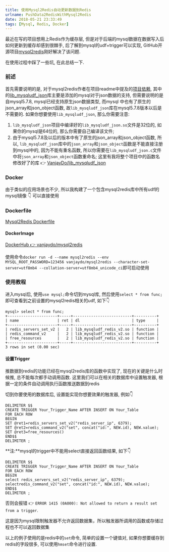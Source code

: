 ```yaml
---
title: 使用Mysql2Redis自动更新数据到Redis
urlname: PushData2RedisWithMysql2Redis
date: 2018-05-21 23:33:49
tags: [Mysql, Redis, Docker]
---
```


最近在写的项目想用上Redis作为缓存层, 但是对于后端的mysql数据在数据写入后如何更新到缓存却感到很棘手, 后了解到mysql的udf+trigger可以实现, GitHub开源项目[mysql2redis](https://github.com/dawnbreaks/mysql2redis)刚好解决了该问题.

在使用过程中踩了一些坑, 在此总结一下.

<!-- more -->

### 前述
首先需要说明的是, 对于mysql2redis作者在项目readme中提及的[项目依赖](https://github.com/dawnbreaks/mysql2redis#dependencies), 其中的[lib_mysqludf_json](https://github.com/mysqludf/lib_mysqludf_json)库主要是添加的mysql对于json数据的支持, 但需要说明的是自mysql5.7.8, mysql已经支持原生json数据类型, 而mysql 中也有了原生的json_array和json_object函数, 故`lib_mysqludf_json`库在mysql5.7.8版本以后是不需要的. 如果你想要使用`lib_mysqludf_json`, 那么你需要注意: 

1. `lib_mysqludf_json`项目中编译好的`lib_mysqludf_json.so`文件是32位的, 如果你的mysql是64位的, 那么你需要自己编译该文件; 
2. 由于mysql5.7.8及以后的版本中有了原生的json_array和json_object函数, 所以, `lib_mysqludf_json`库中的`json_array`和`json_object`函数是不能直接注册到mysql中的, 因为不能有重名函数, 所以你需要在`lib_mysqludf_json.c`文件中将`json_array`和`json_object`函数重命名; 
这里有我将整个项目中的函数名修改好了的库 👉 [VanjayDo/lib_mysqludf_json](https://github.com/VanjayDo/lib_mysqludf_json)

### Docker
由于类似的应用场景也不少, 所以我构建了一个包含mysql2redis库中所有udf的mysql镜像 👇 可以直接使用

### Dockerfile
[Mysql2Redis Dockerfile](https://github.com/VanjayDo/store/blob/master/docker-MysqlWithMysql2Redis/Dockerfile)

#### DockerImage
[DockerHub 👉 vanjaydo/mysql2redis](https://hub.docker.com/r/vanjaydo/mysql2redis/)

使用命令`docker run -d --name mysql2redis --env MYSQL_ROOT_PASSWORD=123456 vanjaydo/mysql2redis --character-set-server=utf8mb4 --collation-server=utf8mb4_unicode_ci`即可启动使用

### 使用教程
进入mysql后, 使用`use mysql;`命令切到mysql库, 然后使用`select * from func;`即可查看到之前设置的mysql2redis相关的udf, 如下👇

```
mysql> select * from func;
+----------------------+-----+--------------------------+----------+
| name                 | ret | dl                       | type     |
+----------------------+-----+--------------------------+----------+
| redis_servers_set_v2 |   2 | lib_mysqludf_redis_v2.so | function |
| redis_command_v2     |   2 | lib_mysqludf_redis_v2.so | function |
| free_resources       |   2 | lib_mysqludf_redis_v2.so | function |
+----------------------+-----+--------------------------+----------+
3 rows in set (0.00 sec)
```

#### 设置Trigger
推数据到redis的功能已经在mysql2redis库的函数中实现了, 现在的关键是什么时候推, 总不能每次都手动调用函数. 这里我们可以在相关的数据库中设置触发器, 根据一定的条件自动调用执行函数推送数据到redis

切到你要使用的数据库后, 设置能实现你想要效果的触发器, 例如👇

```
DELIMITER $$
CREATE TRIGGER Your_Trigger_Name AFTER INSERT ON Your_Table
FOR EACH ROW 
BEGIN
SET @ret1=redis_servers_set_v2("redis_server_ip", 6379);
SET @ret2=redis_command_v2("set", concat("id:", NEW.id), NEW.value);
SET @ret3=free_resources()
END$$
DELIMITER ;
```
**注:**mysql的trigger中不能用select直接返回函数结果, 如下👇

```
DELIMITER $$
CREATE TRIGGER Your_Trigger_Name AFTER INSERT ON Your_Table
FOR EACH ROW 
BEGIN
select redis_servers_set_v2("redis_server_ip", 6379);
selectredis_command_v2("set", concat("id:", NEW.id), NEW.value);
END$$
DELIMITER ;
```

否则会报错 👉 `ERROR 1415 (0A000): Not allowed to return a result set from a trigger`.

这是因为mysql限制触发器不允许返回数据集，所以触发器所调用的函数或存储过程也不可以返回数据集

以上的例子使用的是redis中的`set`命令, 简单的设置一个键值对, 如果你想要缓存到redis的字段很多, 可以使用`hmset`命令进行设置.